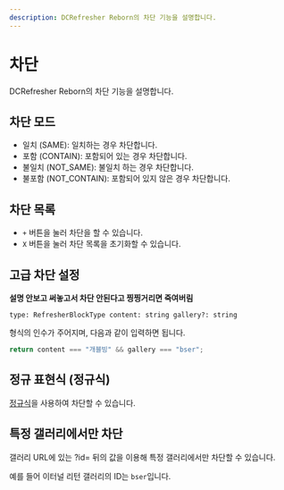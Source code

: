 ```yaml
---
description: DCRefresher Reborn의 차단 기능을 설명합니다.
---
```


# 차단

DCRefresher Reborn의 차단 기능을 설명합니다.

## 차단 모드

- 일치 (SAME): 일치하는 경우 차단합니다.
- 포함 (CONTAIN): 포함되어 있는 경우 차단합니다.
- 불일치 (NOT_SAME): 불일치 하는 경우 차단합니다.
- 불포함 (NOT_CONTAIN): 포함되어 있지 않은 경우 차단합니다.

## 차단 목록

- `+` 버튼을 눌러 차단을 할 수 있습니다.
- `X` 버튼을 눌러 차단 목록을 초기화할 수 있습니다.

## 고급 차단 설정

**설명 안보고 써놓고서 차단 안된다고 찡찡거리면 죽여버림**

`type: RefresherBlockType content: string gallery?: string`

형식의 인수가 주어지며, 다음과 같이 입력하면 됩니다.

```javascript
return content === "개블빙" && gallery === "bser";
```

## 정규 표현식 (정규식)

[정규식](https://developer.mozilla.org/ko/docs/Web/JavaScript/Guide/Regular_expressions)을 사용하여 차단할 수 있습니다.

## 특정 갤러리에서만 차단

갤러리 URL에 있는 ?id= 뒤의 값을 이용해 특정 갤러리에서만 차단할 수 있습니다.

예를 들어 이터널 리턴 갤러리의 ID는 `bser`입니다.